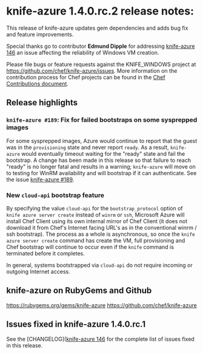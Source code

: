 <!---
This file is reset every time a new release is done. The contents of this file are for the currently unreleased version.

Example Note:

## Example Heading
Details about the thing that changed that needs to get included in the Release Notes in markdown.
-->

# knife-azure 1.4.0.rc.2 release notes:
This release of knife-azure updates gem dependencies and adds bug fix and
feature improvements.

Special thanks go to contributor **Edmund Dipple** for addressing
[knife-azure 146](https://github.com/chef/knife-azure/pull/146) an issue
affecting the reliability of Windows VM creation.

Please file bugs or feature requests against the KNIFE_WINDOWS project at https://github.com/chef/knife-azure/issues.
More information on the contribution process for Chef projects can be found in the [Chef Contributions document](https://docs.chef.io/community_contributions.html).

## Release highlights

### `knife-azure #189`: Fix for failed bootstraps on some sysprepped images
For some sysprepped images, Azure would continue to report that the guest was
in the `provisioning` state and never report `ready`. As a result, `knife-azure`
would eventually timeout waiting for the "ready" state and fail the bootstrap.
A change has been made in this release so that failure to reach "ready" is no longer fatal and
results in a warning; `knife-azure` will move on to testing for WinRM
availability and will bootstrap if it can authenticate. See the issue [knife-azure #189](https://github.com/chef/knife-azure/issues/189).

### New `cloud-api` bootstrap feature
By specifying the value `cloud-api` for the `bootstrap_protocol` option of
`knife azure server create` instead of `winrm` or `ssh`, Microsoft Azure will install
Chef Client using its own internal mirror of Chef Client (it does not download
it from Chef's Internet facing URL's as in the conventional winrm / ssh
bootstrap). The process as a whole is asynchronous, so once the `knife azure
server create` command has create the VM, full provisioning and Chef
bootstrap will continue to occur even if the `knife` command is terminated
before it completes.

In general, systems bootstrapped via `cloud-api` do not require incoming or
outgoing Internet access.

## knife-azure on RubyGems and Github
https://rubygems.org/gems/knife-azure
https://github.com/chef/knife-azure

## Issues fixed in knife-azure 1.4.0.rc.1

See the
[CHANGELOG]([knife-azure 146](https://github.com/chef/knife-azure/blob/1.4.0.rc.1/CHANGELOG.md)
for the complete list of issues fixed in this release.


